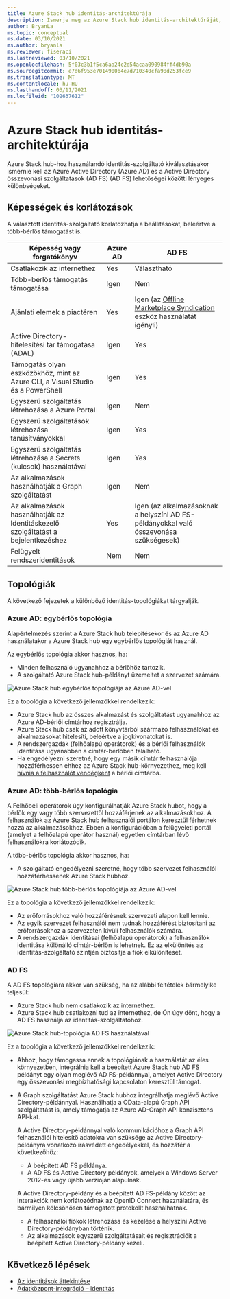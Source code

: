 ```yaml
---
title: Azure Stack hub identitás-architektúrája
description: Ismerje meg az Azure Stack hub identitás-architektúráját, valamint az Azure AD és a AD FS közötti különbségeket.
author: BryanLa
ms.topic: conceptual
ms.date: 03/10/2021
ms.author: bryanla
ms.reviewer: fiseraci
ms.lastreviewed: 03/10/2021
ms.openlocfilehash: 5f03c3b1f5ca6aa24c2d54acaa090984ff4db90a
ms.sourcegitcommit: e7d6f953e7014900b4e7d710340cfa98d253fce9
ms.translationtype: MT
ms.contentlocale: hu-HU
ms.lasthandoff: 03/11/2021
ms.locfileid: "102637612"
---
```

# <a name="identity-architecture-for-azure-stack-hub"></a>Azure Stack hub identitás-architektúrája

Azure Stack hub-hoz használandó identitás-szolgáltató kiválasztásakor ismernie kell az Azure Active Directory (Azure AD) és a Active Directory összevonási szolgáltatások (AD FS) (AD FS) lehetőségei közötti lényeges különbségeket.

## <a name="capabilities-and-limitations"></a>Képességek és korlátozások

A választott identitás-szolgáltató korlátozhatja a beállításokat, beleértve a több-bérlős támogatást is.

|Képesség vagy forgatókönyv        |Azure AD  |AD FS  |
|------------------------------|----------|-------|
|Csatlakozik az internethez     |Yes       |Választható|
|Több-bérlős támogatás támogatása     |Igen       |Nem      |
|Ajánlati elemek a piactéren |Yes       |Igen (az [Offline Marketplace Syndication](azure-stack-download-azure-marketplace-item.md?pivots=state-disconnected) eszköz használatát igényli)|
|Active Directory-hitelesítési tár támogatása (ADAL) |Igen |Yes|
|Támogatás olyan eszközökhöz, mint az Azure CLI, a Visual Studio és a PowerShell  |Igen |Yes|
|Egyszerű szolgáltatás létrehozása a Azure Portal     |Igen |Nem|
|Egyszerű szolgáltatások létrehozása tanúsítványokkal      |Igen |Yes|
|Egyszerű szolgáltatás létrehozása a Secrets (kulcsok) használatával    |Igen |Yes|
|Az alkalmazások használhatják a Graph szolgáltatást           |Igen |Nem|
|Az alkalmazások használhatják az Identitáskezelő szolgáltatást a bejelentkezéshez |Yes |Igen (az alkalmazásoknak a helyszíni AD FS-példányokkal való összevonása szükségesek) |
| Felügyelt rendszeridentitások | Nem | Nem |

## <a name="topologies"></a>Topológiák

A következő fejezetek a különböző identitás-topológiákat tárgyalják.

### <a name="azure-ad-single-tenant-topology"></a>Azure AD: egybérlős topológia

Alapértelmezés szerint a Azure Stack hub telepítésekor és az Azure AD használatakor a Azure Stack hub egy egybérlős topológiát használ.

Az egybérlős topológia akkor hasznos, ha:
- Minden felhasználó ugyanahhoz a bérlőhöz tartozik.
- A szolgáltató Azure Stack hub-példányt üzemeltet a szervezet számára.

![Azure Stack hub egybérlős topológiája az Azure AD-vel](media/azure-stack-identity-architecture/single-tenant.svg)

Ez a topológia a következő jellemzőkkel rendelkezik:

- Azure Stack hub az összes alkalmazást és szolgáltatást ugyanahhoz az Azure AD-bérlői címtárhoz regisztrálja.
- Azure Stack hub csak az adott könyvtárból származó felhasználókat és alkalmazásokat hitelesíti, beleértve a jogkivonatokat is.
- A rendszergazdák (felhőalapú operátorok) és a bérlői felhasználók identitása ugyanabban a címtár-bérlőben található.
- Ha engedélyezni szeretné, hogy egy másik címtár felhasználója hozzáférhessen ehhez az Azure Stack hub-környezethez, meg kell [hívnia a felhasználót vendégként](azure-stack-identity-overview.md#guest-users) a bérlői címtárba.

### <a name="azure-ad-multi-tenant-topology"></a>Azure AD: több-bérlős topológia

A Felhőbeli operátorok úgy konfigurálhatják Azure Stack hubot, hogy a bérlők egy vagy több szervezettől hozzáférjenek az alkalmazásokhoz. A felhasználók az Azure Stack hub felhasználói portálon keresztül férhetnek hozzá az alkalmazásokhoz. Ebben a konfigurációban a felügyeleti portál (amelyet a felhőalapú operátor használ) egyetlen címtárban lévő felhasználókra korlátozódik.

A több-bérlős topológia akkor hasznos, ha:

- A szolgáltató engedélyezni szeretné, hogy több szervezet felhasználói hozzáférhessenek Azure Stack hubhoz.

![Azure Stack hub több-bérlős topológiája az Azure AD-vel](media/azure-stack-identity-architecture/multi-tenant.svg)

Ez a topológia a következő jellemzőkkel rendelkezik:

- Az erőforrásokhoz való hozzáférésnek szervezeti alapon kell lennie.
- Az egyik szervezet felhasználói nem tudnak hozzáférést biztosítani az erőforrásokhoz a szervezeten kívüli felhasználók számára.
- A rendszergazdák identitásai (felhőalapú operátorok) a felhasználók identitása különálló címtár-bérlőn is lehetnek. Ez az elkülönítés az identitás-szolgáltató szintjén biztosítja a fiók elkülönítését.
 
### <a name="ad-fs"></a>AD FS

A AD FS topológiára akkor van szükség, ha az alábbi feltételek bármelyike teljesül:

- Azure Stack hub nem csatlakozik az internethez.
- Azure Stack hub csatlakozni tud az internethez, de Ön úgy dönt, hogy a AD FS használja az identitás-szolgáltatóhoz.
  
![Azure Stack hub-topológia AD FS használatával](media/azure-stack-identity-architecture/adfs.svg)

Ez a topológia a következő jellemzőkkel rendelkezik:

- Ahhoz, hogy támogassa ennek a topológiának a használatát az éles környezetben, integrálnia kell a beépített Azure Stack hub AD FS példányt egy olyan meglévő AD FS-példánnyal, amelyet Active Directory egy összevonási megbízhatósági kapcsolaton keresztül támogat.
- A Graph szolgáltatást Azure Stack hubhoz integrálhatja meglévő Active Directory-példánnyal. Használhatja a OData-alapú Graph API szolgáltatást is, amely támogatja az Azure AD-Graph API konzisztens API-kat.

  A Active Directory-példánnyal való kommunikációhoz a Graph API felhasználói hitelesítő adatokra van szüksége az Active Directory-példányra vonatkozó írásvédett engedélyekkel, és hozzáfér a következőhöz:  
  - A beépített AD FS példánya.
  - A AD FS és Active Directory példányok, amelyek a Windows Server 2012-es vagy újabb verzióján alapulnak.
  
  A Active Directory-példány és a beépített AD FS-példány között az interakciók nem korlátozódnak az OpenID Connect használatára, és bármilyen kölcsönösen támogatott protokollt használhatnak.
  - A felhasználói fiókok létrehozása és kezelése a helyszíni Active Directory-példányban történik.
  - Az alkalmazások egyszerű szolgáltatásait és regisztrációit a beépített Active Directory-példány kezeli.

## <a name="next-steps"></a>Következő lépések

- [Az identitások áttekintése](azure-stack-identity-overview.md)
- [Adatközpont-integráció – identitás](azure-stack-integrate-identity.md)
